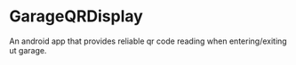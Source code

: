 # GarageQRDisplay

An android app that provides reliable qr code reading when entering/exiting ut garage.
